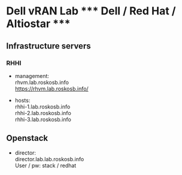 # Dell vRAN Lab *** Dell / Red Hat / Altiostar ***

## Infrastructure servers
### RHHI
- management:  
rhvm.lab.roskosb.info  
https://rhvm.lab.roskosb.info/  

- hosts:  
rhhi-1.lab.roskosb.info  
rhhi-2.lab.roskosb.info  
rhhi-3.lab.roskosb.info  

## Openstack
- director:  
director.lab.lab.roskosb.info  
User / pw: stack / redhat



